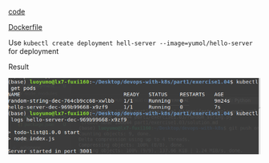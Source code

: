 [code](https://github.com/yumoL/devops-with-k8s/blob/master/part1/exercise1.04/index.js)

[Dockerfile](https://github.com/yumoL/devops-with-k8s/blob/master/part1/exercise1.04/Dockerfile)

Use `kubectl create deployment hell-server --image=yumol/hello-server` for deployment

Result

<img src="https://github.com/yumoL/devops-with-k8s/blob/master/part1/exercise1.04/ex1.04.png" />
